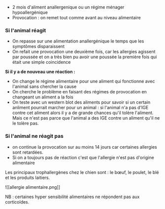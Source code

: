 -   2 mois d'aliment anallergenique ou un régime ménager hypoallergénique
-   Provocation : on remet tout comme avant au niveau alimentaire

### Si l'animal réagit

-   On repasse sur une alimentation anallergénique le temps que les symptômes disparaissent
-   On refait une provocation une deuxième fois, car les allergies agissent par poussée et on a très bien pu avoir une poussée la première fois qui était une simple coincidence

**Si il y a de nouveau une réaction :**

-   On change le régime alimentaire pour une aliment qui fonctionne avec l'animal sans chercher la cause
-   On cherche le problème en faisant des régimes de provocation en changeant un aliment a la fois
-   On teste avec un western blot des aliments pour savoir si un certain anliment pourrait marcher pour un animal : si l'animal n'a pas d'IGE contre cet aliment alors il y a de grande chances qu'il tolère l'aliment. Mais ce n'est pas parce que l'animal a des IGE contre un aliment qu'il ne le tolère pas.

### Si l'animal ne réagit pas

-   on continue la provocation sur au moins 14 jours car certaines allergies sont retardées.
-   Si on a toujours pas de réaction c'est que l'allergie n'est pas d'origine alimentaire

Les principaux trophallergènes chez le chien sont : le bœuf, le poulet, le blé et les produits laitiers.

![[allergie alimentaire.png]]

NB : certaines hyper sensibilité alimentaires ne répondent pas aux corticoïdes.